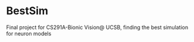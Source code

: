 # BestSim
Final project for CS291A-Bionic Vision@ UCSB, finding the best simulation for neuron models
